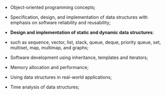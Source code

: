 - Object-oriented programming concepts; 
- Specification, design, and implementation of data structures with emphasis on software reliability and reusability;

- **Design and implementation of static and dynamic data structures**:
- such as sequence, vector, list, stack, queue, deque, priority queue, set, multiset, map, multimap, and graphs; 

- Software development using inheritance, templates and iterators;
- Memory allocation and performance; 
- Using data structures in real-world applications; 
- Time analysis of data structures;
